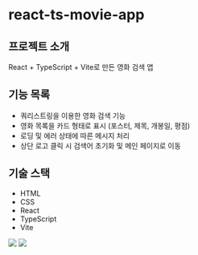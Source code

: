 # react-ts-movie-app

## 프로젝트 소개
React + TypeScript + Vite로 만든 영화 검색 앱

## 기능 목록
- 쿼리스트링을 이용한 영화 검색 기능
- 영화 목록을 카드 형태로 표시 (포스터, 제목, 개봉일, 평점)
- 로딩 및 에러 상태에 따른 메시지 처리
- 상단 로고 클릭 시 검색어 초기화 및 메인 페이지로 이동

## 기술 스택
- HTML
- CSS
- React
- TypeScript
- Vite

![](https://velog.velcdn.com/images/gayeong__0916/post/c6156794-194a-4243-9ff7-f4e60cff9359/image.png)
![](https://velog.velcdn.com/images/gayeong__0916/post/60a4285a-3756-4e53-9c4b-81b638fa4cec/image.png)
